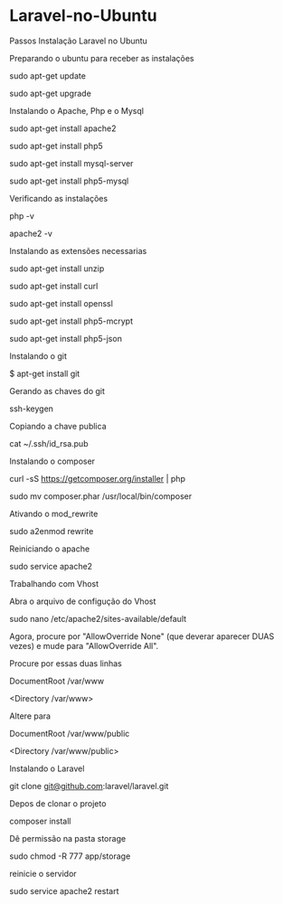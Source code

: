 Laravel-no-Ubuntu
=================

Passos Instalação Laravel no Ubuntu


Preparando o ubuntu para receber as instalações

sudo apt-get update

sudo apt-get upgrade

Instalando o Apache, Php e o Mysql

sudo apt-get install apache2

sudo apt-get install php5

sudo apt-get install mysql-server

sudo apt-get install php5-mysql

Verificando as instalações

php -v

apache2 -v

Instalando as extensões necessarias

sudo apt-get install unzip

sudo apt-get install curl

sudo apt-get install openssl

sudo apt-get install php5-mcrypt

sudo apt-get install php5-json



Instalando o git

$ apt-get install git

Gerando as chaves do git

ssh-keygen

Copiando a chave publica

cat ~/.ssh/id_rsa.pub


Instalando o composer

curl -sS https://getcomposer.org/installer | php

sudo mv composer.phar /usr/local/bin/composer


Ativando o mod_rewrite


sudo a2enmod rewrite

Reiniciando o apache

sudo service apache2 


Trabalhando com Vhost

Abra o arquivo de configução do Vhost

sudo nano /etc/apache2/sites-available/default

Agora, procure por "AllowOverride None" (que deverar aparecer DUAS vezes) e mude para "AllowOverride All". 

Procure por essas duas linhas

DocumentRoot /var/www

<Directory /var/www>

Altere para

DocumentRoot /var/www/public

<Directory /var/www/public>


Instalando o Laravel

git clone git@github.com:laravel/laravel.git

Depos de clonar o projeto 

composer install

Dê permissão na pasta storage

sudo chmod -R 777 app/storage

reinicie o servidor

sudo service apache2 restart
